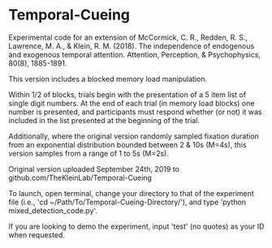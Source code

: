 # Temporal-Cueing
Experimental code for an extension of McCormick, C. R., Redden, R. S., Lawrence, M. A., & Klein, R. M. (2018). The independence of endogenous and exogenous temporal attention. Attention, Perception, & Psychophysics, 80(8), 1885-1891.

This version includes a blocked memory load manipulation. 

Within 1/2 of blocks, trials begin with the presentation of a 5 item list of single digit numbers.
At the end of each trial (in memory load blocks) one number is presented, and participants must respond whether (or not) it was included in the list presented at the beginning of the trial.

Additionally, where the original version randomly sampled fixation duration from an exponential distribution bounded between 2 & 10s (M=4s), this version samples from a range of 1 to 5s (M=2s).

Original version uploaded September 24th, 2019 to github.com/TheKleinLab/Temporal-Cueing

To launch, open terminal, change your directory to that of the experiment file (i.e., 'cd ~/Path/To/Temporal-Cueing-Directory/'), and type 'python mixed_detection_code.py'. 

If you are looking to demo the experiment, input 'test' (no quotes) as your ID when requested.


